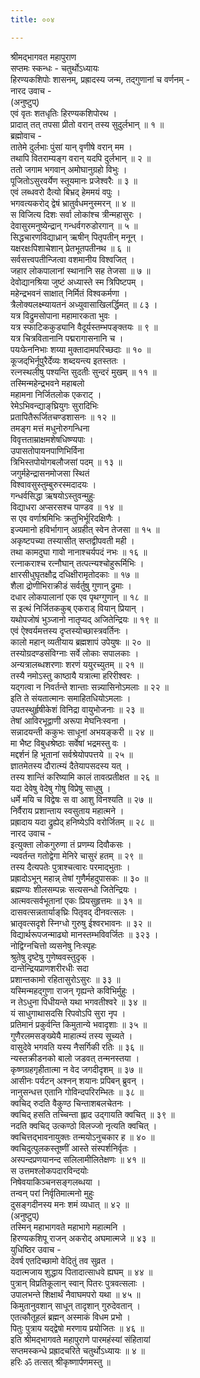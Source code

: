 ```yaml
---
title: ००४

---
```

श्रीमद्‌भागवत महापुराण  
सप्तमः स्कन्धः - चतुर्थोऽध्यायः  
हिरण्यकशिपोः शासनम्, प्रह्रादस्य जन्म, तद्‌गुणानां च वर्णनम् -  
नारद उवाच -   
(अनुष्टुप्)   
एवं वृतः शतधृतिः हिरण्यकशिपोरथ ।   
प्रादात् तत् तपसा प्रीतो वरान् तस्य सुदुर्लभान् ॥ १ ॥   
ब्रह्मोवाच -   
तातेमे दुर्लभाः पुंसां यान् वृणीषे वरान् मम ।   
तथापि वितराम्यङ्‌ग वरान् यदपि दुर्लभान् ॥ २ ॥   
ततो जगाम भगवान् अमोघानुग्रहो विभुः ।   
पूजितोऽसुरवर्येण स्तूयमानः प्रजेश्वरैः ॥ ३ ॥   
एवं लब्धवरो दैत्यो बिभ्रद् हेममयं वपुः ।   
भगवत्यकरोद् द्वेषं भ्रातुर्वधमनुस्मरन् ॥ ४ ॥   
स विजित्य दिशः सर्वा लोकांश्च त्रीन्महासुरः ।   
देवासुरमनुष्येन्द्रान् गन्धर्वगरुडोरगान् ॥ ५ ॥   
सिद्धचारणविद्याध्रान् ऋषीन् पितृपतीन् मनून् ।   
यक्षरक्षःपिशाचेशान् प्रेतभूतपतीनथ ॥ ६ ॥   
सर्वसत्त्वपतीन्जित्वा वशमानीय विश्वजित् ।   
जहार लोकपालानां स्थानानि सह तेजसा ॥ ७ ॥   
देवोद्यानश्रिया जुष्टं अध्यास्ते स्म त्रिपिष्टपम् ।   
महेन्द्रभवनं साक्षात् निर्मितं विश्वकर्मणा ।   
त्रैलोक्यलक्ष्म्यायतनं अध्युवासाखिलर्द्धिमत् ॥ ८३ ।   
यत्र विद्रुमसोपाना महामारकता भुवः ।   
यत्र स्फाटिककुड्यानि वैदूर्यस्तम्भपङ्‌क्तयः ॥ ९ ॥   
यत्र चित्रवितानानि पद्मरागासनानि च ।   
पयःफेननिभाः शय्या मुक्तादामपरिच्छदाः ॥ १० ॥   
कूजद्‌भिर्नूपुरैर्देव्यः शब्दयन्त्य इतस्ततः ।   
रत्नस्थलीषु पश्यन्ति सुदतीः सुन्दरं मुखम् ॥ ११ ॥   
तस्मिन्महेन्द्रभवने महाबलो   
महामना निर्जितलोक एकराट् ।   
रेमेऽभिवन्द्याङ्‌घ्रियुगः सुरादिभिः   
प्रतापितैरूर्जितचण्डशासनः ॥ १२ ॥   
तमङ्‌ग मत्तं मधुनोरुगन्धिना   
विवृत्तताम्राक्षमशेषधिष्ण्यपाः ।   
उपासतोपायनपाणिभिर्विना   
त्रिभिस्तपोयोगबलौजसां पदम् ॥ १३ ॥   
जगुर्महेन्द्रासनमोजसा स्थितं   
विश्वावसुस्तुम्बुरुरस्मदादयः ।   
गन्धर्वसिद्धा ऋषयोऽस्तुवन्मुहुः   
विद्याधरा अप्सरसश्च पाण्डव ॥ १४ ॥   
स एव वर्णाश्रमिभिः क्रतुभिर्भूरिदक्षिणैः ।   
इज्यमानो हविर्भागान् अग्रहीत् स्वेन तेजसा ॥ १५ ॥   
अकृष्टपच्या तस्यासीत् सप्तद्वीपवती मही ।   
तथा कामदुघा गावो नानाश्चर्यपदं नभः ॥ १६ ॥   
रत्नाकराश्च रत्नौघान् तत्पत्न्यश्चोहुरूर्मिभिः ।   
क्षारसीधुघृतक्षौद्र दधिक्षीरामृतोदकाः ॥ १७ ॥   
शैला द्रोणीभिराक्रीडं सर्वर्तुषु गुणान् द्रुमाः ।   
दधार लोकपालानां एक एव पृथग्गुणान् ॥ १८ ॥   
स इत्थं निर्जितककुब् एकराड् वियान् प्रियान् ।   
यथोपजोषं भुञ्जानो नातृप्यद् अजितेन्द्रियः ॥ १९ ॥   
एवं ऐश्वर्यमत्तस्य दृप्तस्योच्छास्त्रवर्तिनः ।   
कालो महान् व्यतीयाय ब्रह्मशापं उपेयुषः ॥ २० ॥   
तस्योग्रदण्डसंविग्नाः सर्वे लोकाः सपालकाः ।   
अन्यत्रालब्धशरणाः शरणं ययुरच्युतम् ॥ २१ ॥   
तस्यै नमोऽस्तु काष्ठायै यत्रात्मा हरिरीश्वरः ।   
यद्गत्वा न निवर्तन्ते शान्ताः सन्न्यासिनोऽमलाः ॥ २२ ॥   
इति ते संयतात्मानः समाहितधियोऽमलाः ।   
उपतस्थुर्हृषीकेशं विनिद्रा वायुभोजनाः ॥ २३ ॥   
तेषां आविरभूद्वाणी अरूपा मेघनिःस्वना ।   
सन्नादयन्ती ककुभः साधूनां अभयङ्‌करी ॥ २४ ॥   
मा भैष्ट विबुधश्रेष्ठाः सर्वेषां भद्रमस्तु वः ।   
मद्दर्शनं हि भूतानां सर्वश्रेयोपपत्तये ॥ २५ ॥   
ज्ञातमेतस्य दौरात्म्यं दैतेयापसदस्य यत् ।   
तस्य शान्तिं करिष्यामि कालं तावत्प्रतीक्षत ॥ २६ ॥   
यदा देवेषु वेदेषु गोषु विप्रेषु साधुषु ।   
धर्मे मयि च विद्वेषः स वा आशु विनश्यति ॥ २७ ॥   
निर्वैराय प्रशान्ताय स्वसुताय महात्मने ।   
प्रह्रादाय यदा द्रुह्येद् हनिष्येऽपि वरोर्जितम् ॥ २८ ॥   
नारद उवाच -   
इत्युक्ता लोकगुरुणा तं प्रणम्य दिवौकसः ।   
न्यवर्तन्त गतोद्वेगा मेनिरे चासुरं हतम् ॥ २९ ॥   
तस्य दैत्यपतेः पुत्राश्चत्वारः परमाद्भुताः ।   
प्रह्रादोऽभून् महान्न् तेषां गुणैर्महदुपासकः ॥ ३० ॥   
ब्रह्मण्यः शीलसम्पन्नः सत्यसन्धो जितेन्द्रियः ।   
आत्मवत्सर्वभूतानां एकः प्रियसुहृत्तमः ॥ ३१ ॥   
दासवत्सन्नतार्याङ्‌घ्रिः पितृवद् दीनवत्सलः ।   
भ्रातृवत्सदृशे स्निग्धो गुरुषु ईश्वरभावनः ॥ ३२ ॥   
विद्यार्थरूपजन्माढ्यो मानस्तम्भविवर्जितः ॥ ३२३ ।   
नोद्विग्नचित्तो व्यसनेषु निःस्पृहः   
श्रुतेषु दृष्टेषु गुणेष्ववस्तुदृक् ।   
दान्तेन्द्रियप्राणशरीरधीः सदा   
प्रशान्तकामो रहितासुरोऽसुरः ॥ ३३ ॥   
यस्मिन्महद्गुणा राजन् गृह्यन्ते कविभिर्मुहुः ।   
न तेऽधुना पिधीयन्ते यथा भगवतीश्वरे ॥ ३४ ॥   
यं साधुगाथासदसि रिपवोऽपि सुरा नृप ।   
प्रतिमानं प्रकुर्वन्ति किमुतान्ये भवादृशाः ॥ ३५ ॥   
गुणैरलमसङ्ख्येयै माहात्म्यं तस्य सूच्यते ।   
वासुदेवे भगवति यस्य नैसर्गिकी रतिः ॥ ३६ ॥   
न्यस्तक्रीडनको बालो जडवत् तन्मनस्तया ।   
कृष्णग्रहगृहीतात्मा न वेद जगदीदृशम् ॥ ३७ ॥   
आसीनः पर्यटन् अश्नन् शयानः प्रपिबन् ब्रुवन् ।   
नानुसन्धत्त एतानि गोविन्दपरिरम्भितः ॥ ३८ ॥   
क्वचिद् रुदति वैकुण्ठ चिन्ताशबलचेतनः ।   
क्वचिद् हसति तच्चिन्ता ह्लाद उद्गायति क्वचित् ॥ ३९ ॥   
नदति क्वचिद् उत्कण्ठो विलज्जो नृत्यति क्वचित् ।   
क्वचित्तद्भावनायुक्तः तन्मयोऽनुचकार ह ॥ ४० ॥   
क्वचिदुत्पुलकस्तूष्णीं आस्ते संस्पर्शनिर्वृतः ।   
अस्पन्दप्रणयानन्द सलिलामीलितेक्षणः ॥ ४१ ॥   
स उत्तमश्लोकपदारविन्दयोः   
निषेवयाकिञ्चनसङ्‌गलब्धया ।   
तन्वन् परां निर्वृतिमात्मनो मुहुः   
दुसङ्‌गदीनस्य मनः शमं व्यधात् ॥ ४२ ॥   
(अनुष्टुप्)   
तस्मिन् महाभागवते महाभागे महात्मनि ।   
हिरण्यकशिपू राजन् अकरोद् अघमात्मजे ॥ ४३ ॥   
युधिष्ठिर उवाच -   
देवर्ष एतदिच्छामो वेदितुं तव सुव्रत ।   
यदात्मजाय शुद्धाय पितादात्साधवे ह्यघम् ॥ ४४ ॥   
पुत्रान् विप्रतिकूलान् स्वान् पितरः पुत्रवत्सलाः ।   
उपालभन्ते शिक्षार्थं नैवाघमपरो यथा ॥ ४५ ॥   
किमुतानुवशान् साधून् तादृशान् गुरुदेवतान् ।   
एतत्कौतूहलं ब्रह्मन् अस्माकं विधम प्रभो ।   
पितुः पुत्राय यद्द्वेषो मरणाय प्रयोजितः ॥ ४६ ॥   
इति श्रीमद्‌भागवते महापुराणे पारमहंस्यां संहितायां   
सप्तमस्कन्धे प्रह्रादचरिते चतुर्थोऽध्यायः ॥ ४ ॥   
हरिः ॐ तत्सत् श्रीकृष्णार्पणमस्तु ॥ 